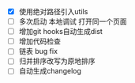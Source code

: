 - [X] 使用绝对路径引入utils
- [ ] 多次启动 本地调试 打开同一个页面
- [ ] 增加git hooks自动生成dist
- [ ] 增加代码检查
- [ ] 链表 bug fix
- [ ] 归并排序改写为原地排序
- [ ] 自动生成changelog